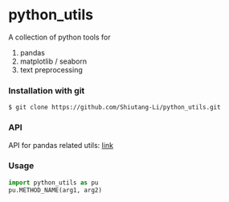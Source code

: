# python_utils
A collection of python tools for

1. pandas  
2. matplotlib / seaborn
3. text preprocessing  

### Installation with git

```
$ git clone https://github.com/Shiutang-Li/python_utils.git
```

### API

API for pandas related utils: [link](https://github.com/Shiutang-Li/python_utils/blob/master/doc/instruction1.md)

### Usage

```python
import python_utils as pu
pu.METHOD_NAME(arg1, arg2)
```
